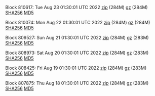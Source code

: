 Block 810617: Tue Aug 23 01:30:01 UTC 2022 [zip](https://files.01coin.io/mainnet/2022-08-23/bootstrap.dat.zip) (284M) [gz](https://files.01coin.io/mainnet/2022-08-23/bootstrap.dat.tar.gz) (284M) [SHA256](https://files.01coin.io/mainnet/2022-08-23/sha256.txt) [MD5](https://files.01coin.io/mainnet/2022-08-23/md5.txt)

Block 810074: Mon Aug 22 01:30:01 UTC 2022 [zip](https://files.01coin.io/mainnet/2022-08-22/bootstrap.dat.zip) (284M) [gz](https://files.01coin.io/mainnet/2022-08-22/bootstrap.dat.tar.gz) (284M) [SHA256](https://files.01coin.io/mainnet/2022-08-22/sha256.txt) [MD5](https://files.01coin.io/mainnet/2022-08-22/md5.txt)

Block 809527: Sun Aug 21 01:30:01 UTC 2022 [zip](https://files.01coin.io/mainnet/2022-08-21/bootstrap.dat.zip) (284M) [gz](https://files.01coin.io/mainnet/2022-08-21/bootstrap.dat.tar.gz) (283M) [SHA256](https://files.01coin.io/mainnet/2022-08-21/sha256.txt) [MD5](https://files.01coin.io/mainnet/2022-08-21/md5.txt)

Block 808973: Sat Aug 20 01:30:01 UTC 2022 [zip](https://files.01coin.io/mainnet/2022-08-20/bootstrap.dat.zip) (284M) [gz](https://files.01coin.io/mainnet/2022-08-20/bootstrap.dat.tar.gz) (283M) [SHA256](https://files.01coin.io/mainnet/2022-08-20/sha256.txt) [MD5](https://files.01coin.io/mainnet/2022-08-20/md5.txt)

Block 808425: Fri Aug 19 01:30:01 UTC 2022 [zip](https://files.01coin.io/mainnet/2022-08-19/bootstrap.dat.zip) (284M) [gz](https://files.01coin.io/mainnet/2022-08-19/bootstrap.dat.tar.gz) (283M) [SHA256](https://files.01coin.io/mainnet/2022-08-19/sha256.txt) [MD5](https://files.01coin.io/mainnet/2022-08-19/md5.txt)

Block 807875: Thu Aug 18 01:30:01 UTC 2022 [zip](https://files.01coin.io/mainnet/2022-08-18/bootstrap.dat.zip) (284M) [gz](https://files.01coin.io/mainnet/2022-08-18/bootstrap.dat.tar.gz) (283M) [SHA256](https://files.01coin.io/mainnet/2022-08-18/sha256.txt) [MD5](https://files.01coin.io/mainnet/2022-08-18/md5.txt)
